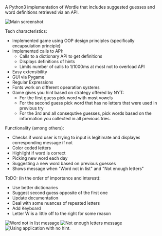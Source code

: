 A Python3 implementation of Wordle that includes suggested guesses and word definitions retrieved via an API.

![Main screenshot](https://user-images.githubusercontent.com/7826894/169595360-abcecc8c-7085-4b00-b7ad-359c309cd693.png)


Tech characteristics:
* Implemented game using OOP design principles (specifically 
encapsulation principle)
* Implemented calls to API:
    * Calls to a dictionary API to get definitions
    * Displays definitions of hints
    * Limits number of calls to 1/1000ms at most
    not to overload API
* Easy extensibility
* GUI via Pygame
* Regular Expressions
* Fonts work on different opearation systems
* Game gives you hint based on strategy offered by NYT:
   * For the first guess pick word with most vowels
   * For the second guess pick word that has no letters
   that were used in previous try
   * For the 3rd and all consequtive guesses, pick words
   based on the information you collected in all previous
   tries.


Functionality (among others): 
* Checks if word user is trying to input is legitimate and
displayes corresponding message if not
* Color coded letters
* Highlight if word is correct
* Picking new word each day
* Suggesting a new word based on previous guesses
* Shows message when "Word not in list" and "Not enough letters"


ToDO: (in the order of importance and interest):
* Use better dictionaries
* Suggest second guess opposite of the first one
* Update documentation
* Deal with some nuances of repeated letters
* Add Keyboard
* Letter W is a little off to the right for some reason

![Word not in list message](https://user-images.githubusercontent.com/7826894/169596343-01fd805f-92cd-4afd-a91f-6337433a70b8.png)
![Not enough letters message](https://user-images.githubusercontent.com/7826894/169596378-fe9f1ea3-a2df-492a-9d17-de1bbd0fe997.png)
![Using application with no hint.](https://user-images.githubusercontent.com/7826894/169596534-325a9bef-6a36-481b-a9e9-456bbf363458.png)


